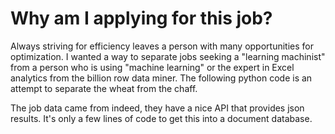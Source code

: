 # Why am I applying for this job?
Always striving for efficiency leaves a person with 
many opportunities for optimization. I wanted a way 
to separate jobs seeking a "learning machinist" from 
a person who is using "machine learning" or the expert
in Excel analytics from the billion row data miner. 
The following python code is an attempt to separate 
the wheat from the chaff.

The job data came from indeed, they have a nice 
API that provides json results. It's only a few lines
of code to get this into a document database.
